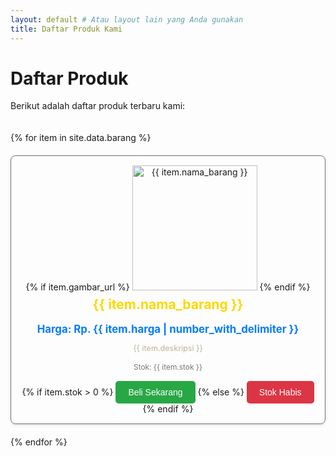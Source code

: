```yaml
---
layout: default # Atau layout lain yang Anda gunakan
title: Daftar Produk Kami
---
```


# Daftar Produk

<p>Berikut adalah daftar produk terbaru kami:</p>

<div class="product-grid">
  {% for item in site.data.barang %}
    <div class="product-card">
      {% if item.gambar_url %}
        <img src="{{ item.gambar_url | relative_url }}" alt="{{ item.nama_barang }}" class="product-image">
      {% endif %}
      <h2>{{ item.nama_barang }}</h2>
      <p class="price">Harga: Rp. {{ item.harga | number_with_delimiter }}</p>
      <p class="description">{{ item.deskripsi }}</p>
      <p class="stock">Stok: {{ item.stok }}</p>
      {% if item.stok > 0 %}
        <button class="buy-button">Beli Sekarang</button>
      {% else %}
        <button class="out-of-stock-button" disabled>Stok Habis</button>
      {% endif %}
    </div>
  {% endfor %}
</div>

<style>
  /* Contoh CSS sederhana untuk tampilan */
  .product-grid {
    display: grid;
    grid-template-columns: repeat(auto-fit, minmax(280px, 1fr));
    gap: 20px;
    padding: 20px 0;
  }
  .product-card {
    border: 1px solid #786d61;
    border-radius: 8px;
    padding: 15px;
    text-align: center;
    box-shadow: 0 2px 5px rgba(0,0,0,0.1);
  }
  .product-image {
    max-width: 100%;
    height: 200px;
    object-fit: contain;
    margin-bottom: 10px;
  }
  .product-card h2 {
    font-size: 1.5em;
    margin-top: 0;
    margin-bottom: 10px;
    color: #ffd700;
  }
  .product-card .price {
    font-size: 1.2em;
    font-weight: bold;
    color: #007bff;
    margin-bottom: 10px;
  }
  .product-card .description {
    font-size: 0.9em;
    color: #bbb496;
    margin-bottom: 15px;
  }
  .product-card .stock {
    font-size: 0.85em;
    color: #777;
    margin-bottom: 15px;
  }
  .buy-button, .out-of-stock-button {
    background-color: #28a745;
    color: white;
    border: none;
    padding: 10px 20px;
    border-radius: 5px;
    cursor: pointer;
    font-size: 1em;
  }
  .out-of-stock-button {
    background-color: #dc3545;
    cursor: not-allowed;
  }
</style>
